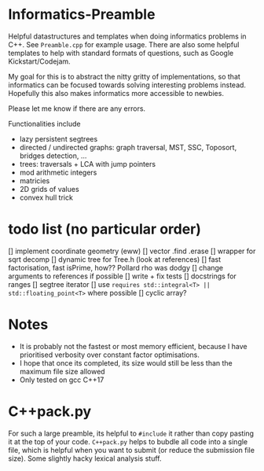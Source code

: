 # Informatics-Preamble
Helpful datastructures and templates when doing informatics problems in C++. See `Preamble.cpp`  for example usage. There are also some helpful templates to help with standard formats of questions, such as Google Kickstart/Codejam.

My goal for this is to abstract the nitty gritty of implementations, so that informatics can be focused towards solving interesting problems instead. Hopefully this also makes informatics more accessible to newbies.

Please let me know if there are any errors.

Functionalities include
 - lazy persistent segtrees
 - directed / undirected graphs: graph traversal, MST, SSC, Toposort, bridges detection, ...
 - trees: traversals + LCA with jump pointers
 - mod arithmetic integers
 - matricies
 - 2D grids of values
 - convex hull trick


# todo list (no particular order)
[] implement coordinate geometry (eww)
[] vector .find .erase
[] wrapper for sqrt decomp
[] dynamic tree for Tree.h (look at references)
[] fast factorisation, fast isPrime, how?? Pollard rho was dodgy
[] change arguments to references if possible
[] write + fix tests
[] docstrings for ranges
[] segtree iterator
[] use `requires std::integral<T> || std::floating_point<T>` where possible
[] cyclic array?

# Notes
 - It is probably not the fastest or most memory efficient, because I have prioritised verbosity over constant factor optimisations.
 - I hope that once its completed, its size would still be less than the maximum file size allowed
 - Only tested on gcc C++17

# C++pack.py
For such a large preamble, its helpful to `#include` it rather than copy pasting it at the
top of your code. `C++pack.py` helps to bubdle all code into a single file, which is
helpful when you want to submit (or reduce the submission file size). Some slightly hacky
lexical analysis stuff.
